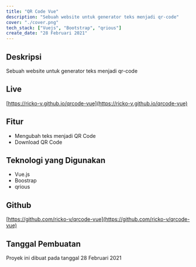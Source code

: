 ```yaml
---
title: "QR Code Vue"
description: "Sebuah website untuk generator teks menjadi qr-code"
cover: "./cover.png"
tech_stack: ["Vuejs", "Bootstrap", "qrious"]
create_date: "28 Februari 2021"
---
```


## Deskripsi
Sebuah website untuk generator teks menjadi qr-code

## Live
[https://ricko-v.github.io/qrcode-vue](https://ricko-v.github.io/qrcode-vue)

## Fitur

- Mengubah teks menjadi QR Code
- Download QR Code

## Teknologi yang Digunakan

- Vue.js
- Boostrap
- qrious

## Github
[https://github.com/ricko-v/qrcode-vue](https://github.com/ricko-v/qrcode-vue)

## Tanggal Pembuatan

Proyek ini dibuat pada tanggal 28 Februari 2021
